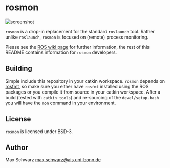 # rosmon

![screenshot](https://github.com/xqms/rosmon/raw/master/doc/screenshot.png)

`rosmon` is a drop-in replacement for the standard `roslaunch` tool. Rather
unlike `roslaunch`, `rosmon` is focused on (remote) process monitoring.

Please see the [ROS wiki page](https://wiki.ros.org/rosmon) for further
information, the rest of this README contains information for `rosmon`
developers.

## Building

Simple include this repository in your catkin workspace. `rosmon` depends on
[rosfmt], so make sure you either have `rosfmt` installed using the ROS packages
or you compile it from source in your catkin workspace. After a build
(tested with `catkin_tools`) and re-sourcing of the `devel/setup.bash` you will
have the `mon` command in your environment.

[rosfmt]: https://github.com/xqms/rosfmt

## License

`rosmon` is licensed under BSD-3.

## Author

Max Schwarz <max.schwarz@ais.uni-bonn.de>
